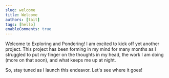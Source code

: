 ```yaml
---
slug: welcome
title: Welcome
authors: [tait]
tags: [hello]
enableComments: true
---
```


Welcome to Exploring and Pondering! I am excited to kick off yet another project. This project has been forming in my mind for many months as I struggled to put my finger on the thoughts in my head, the work I am doing (more on that soon), and what keeps me up at night.

So, stay tuned as I launch this endeavor. Let's see where it goes!
